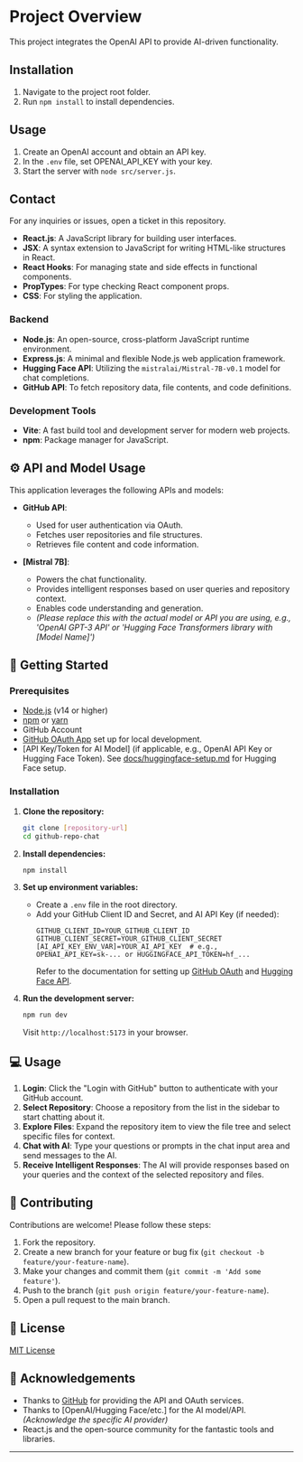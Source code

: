 # Project Overview

This project integrates the OpenAI API to provide AI-driven functionality.

## Installation

1. Navigate to the project root folder.
2. Run `npm install` to install dependencies.

## Usage

1. Create an OpenAI account and obtain an API key.
2. In the `.env` file, set OPENAI_API_KEY with your key.
3. Start the server with `node src/server.js`.

## Contact

For any inquiries or issues, open a ticket in this repository.

- **React.js**: A JavaScript library for building user interfaces.
- **JSX**: A syntax extension to JavaScript for writing HTML-like structures in React.
- **React Hooks**: For managing state and side effects in functional components.
- **PropTypes**: For type checking React component props.
- **CSS**: For styling the application.

### Backend

- **Node.js**: An open-source, cross-platform JavaScript runtime environment.
- **Express.js**: A minimal and flexible Node.js web application framework.
- **Hugging Face API**:  Utilizing the `mistralai/Mistral-7B-v0.1` model for chat completions.
- **GitHub API**: To fetch repository data, file contents, and code definitions.

### Development Tools

- **Vite**: A fast build tool and development server for modern web projects.
- **npm**: Package manager for JavaScript.

## ⚙️ API and Model Usage

This application leverages the following APIs and models:

- **GitHub API**:
    - Used for user authentication via OAuth.
    - Fetches user repositories and file structures.
    - Retrieves file content and code information.

- **[Mistral 7B]**:
    - Powers the chat functionality.
    - Provides intelligent responses based on user queries and repository context.
    - Enables code understanding and generation.
    - *(Please replace this with the actual model or API you are using, e.g., 'OpenAI GPT-3 API' or 'Hugging Face Transformers library with [Model Name]')*

## 🚀 Getting Started

### Prerequisites

- [Node.js](https://nodejs.org/) (v14 or higher)
- [npm](https://www.npmjs.com/) or [yarn](https://yarnpkg.com/)
- GitHub Account
- [GitHub OAuth App](docs/github-oauth-setup.md) set up for local development.
- [API Key/Token for AI Model] (if applicable, e.g., OpenAI API Key or Hugging Face Token). See [docs/huggingface-setup.md](docs/huggingface-setup.md) for Hugging Face setup.

### Installation

1. **Clone the repository:**
   ```bash
   git clone [repository-url]
   cd github-repo-chat
   ```

2. **Install dependencies:**
   ```bash
   npm install
   ```

3. **Set up environment variables:**
   - Create a `.env` file in the root directory.
   - Add your GitHub Client ID and Secret, and AI API Key (if needed):
     ```env
     GITHUB_CLIENT_ID=YOUR_GITHUB_CLIENT_ID
     GITHUB_CLIENT_SECRET=YOUR_GITHUB_CLIENT_SECRET
     [AI_API_KEY_ENV_VAR]=YOUR_AI_API_KEY  # e.g., OPENAI_API_KEY=sk-... or HUGGINGFACE_API_TOKEN=hf_...
     ```
     Refer to the documentation for setting up [GitHub OAuth](docs/github-oauth-setup.md) and [Hugging Face API](docs/huggingface-setup.md).

4. **Run the development server:**
   ```bash
   npm run dev
   ```
   Visit `http://localhost:5173` in your browser.

## 💻 Usage

1. **Login**: Click the "Login with GitHub" button to authenticate with your GitHub account.
2. **Select Repository**: Choose a repository from the list in the sidebar to start chatting about it.
3. **Explore Files**: Expand the repository item to view the file tree and select specific files for context.
4. **Chat with AI**: Type your questions or prompts in the chat input area and send messages to the AI.
5. **Receive Intelligent Responses**: The AI will provide responses based on your queries and the context of the selected repository and files.

## 🤝 Contributing

Contributions are welcome! Please follow these steps:

1. Fork the repository.
2. Create a new branch for your feature or bug fix (`git checkout -b feature/your-feature-name`).
3. Make your changes and commit them (`git commit -m 'Add some feature'`).
4. Push to the branch (`git push origin feature/your-feature-name`).
5. Open a pull request to the main branch.

## 📜 License

[MIT License](LICENSE)

## 🙏 Acknowledgements

- Thanks to [GitHub](https://github.com/) for providing the API and OAuth services.
- Thanks to [OpenAI/Hugging Face/etc.] for the AI model/API. *(Acknowledge the specific AI provider)*
- React.js and the open-source community for the fantastic tools and libraries.

---
